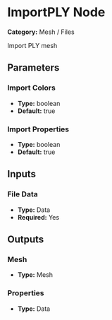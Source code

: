 
# ImportPLY Node

**Category:** Mesh / Files

Import PLY mesh

## Parameters


### Import Colors
- **Type:** boolean
- **Default:** true





### Import Properties
- **Type:** boolean
- **Default:** true





## Inputs


### File Data
- **Type:** Data
- **Required:** Yes



## Outputs


### Mesh
- **Type:** Mesh



### Properties
- **Type:** Data




